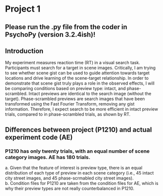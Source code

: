 # Project 1

## Please run the .py file from the coder in PsychoPy (version 3.2.4ish)!

## Introduction <br/>
My experiment measures reaction time (RT) in a visual search task. Participants must search for a target in scene images. Critically, I am trying to see whether scene gist can be used to guide attention towards target locations and drive learning of the scene-target relationship. In order to demonstrate that scene gist truly plays a role in the observed effects, I will be comparing conditions based on preview type: intact, and phase-scrambled. Intact previews are identical to the search image (without the target). Phase-scrambled previews are search images that have been transformed using the Fast Fourier Transform, removing any gist information. Therefore, I expect search to be more efficient in intact preview trials, compared to in phase-scrambled trials, as shown by RT.

## Differences between project (P1210) and actual experiment code (AE) <br/>
### P1210 has only twenty trials, with an equal number of scene category images. AE has 180 trials. <br/>
  a. Given that the feature of interest is preview type, there is an equal distribution of each type of preview in each scene category (i.e., 45 intact city street images, and 45 phase-scrmabled city street images). <br/>
  b. Condition files for P1210 are taken from the condition files for AE, which is why their preview types are not really counterbalanced in P1210. <br/>
